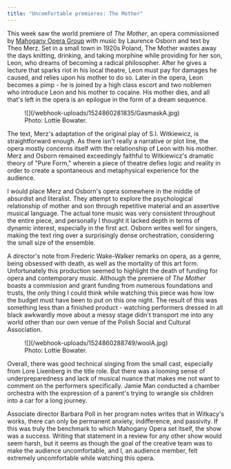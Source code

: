 ```yaml
---
title: "Uncomfortable premieres: The Mother"
---
```


This week saw the world premiere of *The Mother*, an opera commissioned by [Mahogany Opera Group](/scene/people/mahogany-opera-group/) with music by Laurence Osborn and text by Theo Merz. Set in a small town in 1920s Poland, The Mother wastes away the days knitting, drinking, and taking morphine while providing for her son, Leon, who dreams of becoming a radical philosopher. After he gives a lecture that sparks riot in his local theatre, Leon must pay for damages he caused, and relies upon his mother to do so. Later in the opera, Leon becomes a pimp - he is joined by a high class escort and two noblemen who introduce Leon and his mother to cocaine. His mother dies, and all that's left in the opera is an epilogue in the form of a dream sequence.

<figure data-type="image">
![](/webhook-uploads/1524860281835/GasmaskA.jpg)
<figcaption>Photo: Lottie Bowater.</figcaption>
</figure>

The text, Merz's adaptation of the original play of S.I. Witkiewicz, is straightforward enough. As there isn't really a narrative or plot line, the opera mostly concerns itself with the relationship of Leon with his mother. Merz and Osborn remained exceedingly faithful to Witkiewicz's dramatic theory of "Pure Form," wherein a piece of theatre defies logic and reality in order to create a spontaneous and metaphysical experience for the audience.

I would place Merz and Osborn's opera somewhere in the middle of absurdist and literalist. They attempt to explore the psychological relationship of mother and son through repetitive material and an assertive musical language. The actual tone music was very consistent throughout the entire piece, and personally I thought it lacked depth in terms of dynamic interest, especially in the first act. Osborn writes well for singers, making the text ring over a surprisingly dense orchestration, considering the small size of the ensemble.

A director's note from Frederic Wake-Walker remarks on opera, as a genre, being obsessed with death, as well as the mortality of this art form. Unfortunately this production seemed to highlight the death of funding for opera and contemporary music. Although the premiere of *The Mother* boasts a commission and grant funding from numerous foundations and trusts, the only thing I could think while watching this piece was how low the budget must have been to put on this one night. The result of this was something less than a finished product - watching performers dressed in all black awkwardly move about a messy stage didn't transport me into any world other than our own venue of the Polish Social and Cultural Association.

<figure data-type="image">
![](/webhook-uploads/1524860288749/woolA.jpg)
<figcaption>Photo: Lottie Bowater.</figcaption>
</figure>

Overall, there was good technical singing from the small cast, especially from Lore Lixenberg in the title role. But there was a looming sense of underpreparedness and lack of musical nuance that makes me not want to comment on the performers specifically. Jamie Man conducted a chamber orchestra with the expression of a parent's trying to wrangle six children into a car for a long journey.

Associate director Barbara Poll in her program notes writes that in Witkacy's works, there can only be permanent anxiety, indifference, and passivity. If this was truly the benchmark to which Mahogany Opera set itself, the show was a success. Writing that statement in a review for any other show would seem harsh, but it seems as though the goal of the creative team was to make the audience uncomfortable, and I, an audience member, felt extremely uncomfortable while watching this opera.
